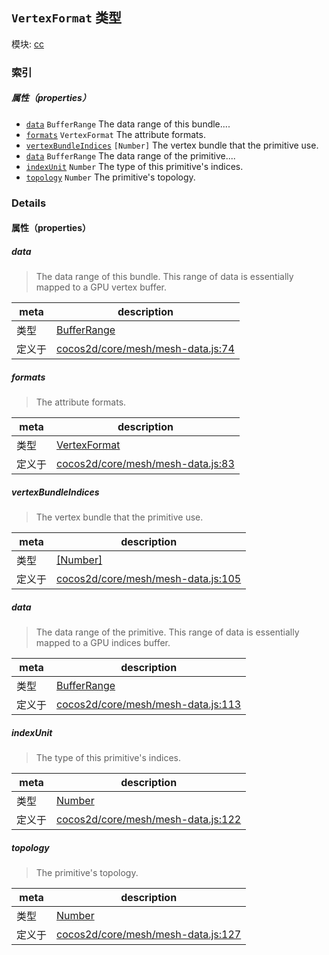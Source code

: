 ## `VertexFormat` 类型



模块: [cc](../modules/cc.md)






### 索引

##### 属性（properties）

  - [`data`](#data) `BufferRange` The data range of this bundle....
  - [`formats`](#formats) `VertexFormat` The attribute formats.
  - [`vertexBundleIndices`](#vertexbundleindices) `[Number]` The vertex bundle that the primitive use.
  - [`data`](#data) `BufferRange` The data range of the primitive....
  - [`indexUnit`](#indexunit) `Number` The type of this primitive's indices.
  - [`topology`](#topology) `Number` The primitive's topology.





### Details


#### 属性（properties）


##### data

> The data range of this bundle.
This range of data is essentially mapped to a GPU vertex buffer.

| meta | description |
|------|-------------|
| 类型 | <a href="../classes/BufferRange.html" class="crosslink">BufferRange</a> |
| 定义于 | [cocos2d/core/mesh/mesh-data.js:74](https://github.com/cocos-creator/engine/blob/ffcd52a59a8c6aae4b1d658e5006aef78c30892b/cocos2d/core/mesh/mesh-data.js#L74) |



##### formats

> The attribute formats.

| meta | description |
|------|-------------|
| 类型 | <a href="../classes/VertexFormat.html" class="crosslink">VertexFormat</a> |
| 定义于 | [cocos2d/core/mesh/mesh-data.js:83](https://github.com/cocos-creator/engine/blob/ffcd52a59a8c6aae4b1d658e5006aef78c30892b/cocos2d/core/mesh/mesh-data.js#L83) |



##### vertexBundleIndices

> The vertex bundle that the primitive use.

| meta | description |
|------|-------------|
| 类型 | <a href="https://developer.mozilla.org/en/JavaScript/Reference/Global_Objects/Number" class="crosslink external" target="_blank">[Number]</a> |
| 定义于 | [cocos2d/core/mesh/mesh-data.js:105](https://github.com/cocos-creator/engine/blob/ffcd52a59a8c6aae4b1d658e5006aef78c30892b/cocos2d/core/mesh/mesh-data.js#L105) |



##### data

> The data range of the primitive.
This range of data is essentially mapped to a GPU indices buffer.

| meta | description |
|------|-------------|
| 类型 | <a href="../classes/BufferRange.html" class="crosslink">BufferRange</a> |
| 定义于 | [cocos2d/core/mesh/mesh-data.js:113](https://github.com/cocos-creator/engine/blob/ffcd52a59a8c6aae4b1d658e5006aef78c30892b/cocos2d/core/mesh/mesh-data.js#L113) |



##### indexUnit

> The type of this primitive's indices.

| meta | description |
|------|-------------|
| 类型 | <a href="https://developer.mozilla.org/en/JavaScript/Reference/Global_Objects/Number" class="crosslink external" target="_blank">Number</a> |
| 定义于 | [cocos2d/core/mesh/mesh-data.js:122](https://github.com/cocos-creator/engine/blob/ffcd52a59a8c6aae4b1d658e5006aef78c30892b/cocos2d/core/mesh/mesh-data.js#L122) |



##### topology

> The primitive's topology.

| meta | description |
|------|-------------|
| 类型 | <a href="https://developer.mozilla.org/en/JavaScript/Reference/Global_Objects/Number" class="crosslink external" target="_blank">Number</a> |
| 定义于 | [cocos2d/core/mesh/mesh-data.js:127](https://github.com/cocos-creator/engine/blob/ffcd52a59a8c6aae4b1d658e5006aef78c30892b/cocos2d/core/mesh/mesh-data.js#L127) |






